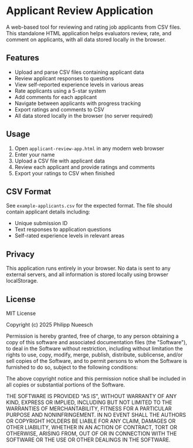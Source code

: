 # Applicant Review Application

A web-based tool for reviewing and rating job applicants from CSV files. This standalone HTML application helps evaluators review, rate, and comment on applicants, with all data stored locally in the browser.

## Features

- Upload and parse CSV files containing applicant data
- Review applicant responses to questions
- View self-reported experience levels in various areas
- Rate applicants using a 5-star system
- Add comments for each applicant
- Navigate between applicants with progress tracking
- Export ratings and comments to CSV
- All data stored locally in the browser (no server required)

## Usage

1. Open `applicant-review-app.html` in any modern web browser
2. Enter your name
3. Upload a CSV file with applicant data
4. Review each applicant and provide ratings and comments
5. Export your ratings to CSV when finished

## CSV Format

See `example-applicants.csv` for the expected format. The file should contain applicant details including:

- Unique submission ID
- Text responses to application questions
- Self-rated experience levels in relevant areas

## Privacy

This application runs entirely in your browser. No data is sent to any external servers, and all information is stored locally using browser localStorage.

## License

MIT License

Copyright (c) 2025 Philipp Nueesch

Permission is hereby granted, free of charge, to any person obtaining a copy
of this software and associated documentation files (the "Software"), to deal
in the Software without restriction, including without limitation the rights
to use, copy, modify, merge, publish, distribute, sublicense, and/or sell
copies of the Software, and to permit persons to whom the Software is
furnished to do so, subject to the following conditions:

The above copyright notice and this permission notice shall be included in all
copies or substantial portions of the Software.

THE SOFTWARE IS PROVIDED "AS IS", WITHOUT WARRANTY OF ANY KIND, EXPRESS OR
IMPLIED, INCLUDING BUT NOT LIMITED TO THE WARRANTIES OF MERCHANTABILITY,
FITNESS FOR A PARTICULAR PURPOSE AND NONINFRINGEMENT. IN NO EVENT SHALL THE
AUTHORS OR COPYRIGHT HOLDERS BE LIABLE FOR ANY CLAIM, DAMAGES OR OTHER
LIABILITY, WHETHER IN AN ACTION OF CONTRACT, TORT OR OTHERWISE, ARISING FROM,
OUT OF OR IN CONNECTION WITH THE SOFTWARE OR THE USE OR OTHER DEALINGS IN THE
SOFTWARE.